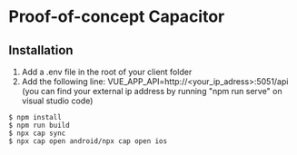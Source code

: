# Proof-of-concept Capacitor

## Installation
1. Add a .env file in the root of your client folder
2. Add the following line: VUE_APP_API=http://<your_ip_adress>:5051/api 
   (you can find your external ip address by running "npm run serve" on visual studio code)

```console
$ npm install
$ npm run build
$ npx cap sync
$ npx cap open android/npx cap open ios
```

